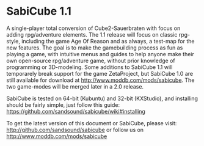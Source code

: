 SabiCube 1.1
============

A single-player total conversion of Cube2-Sauerbraten with focus on adding rpg/adventure elements.
The 1.1 release will focus on classic rpg-style, including the game Age Of Reason and as always, a test-map for the new features.
The goal is to make the gamebuilding process as fun as playing a game, with intuitive menus and guides
to help anyone make their own open-source rpg/adventure game, without prior knowledge of programming or 3D-modeling.
Some additions to SabiCube 1.1 will temporarely break support for the game ZetaProject, but SabiCube 1.0 are still available for download at http://www.moddb.com/mods/sabicube.
The two game-modes will be merged later in a 2.0 release.

SabiCube is tested on 64-bit (Kubuntu) and 32-bit (KXStudio), and installing should be fairly simple, just follow this guide: https://github.com/sandsound/sabicube/wiki#installing

To get the latest version of this document or SabiCube, please visit:
http://github.com/sandsound/sabicube or follow us on http://www.moddb.com/mods/sabicube

